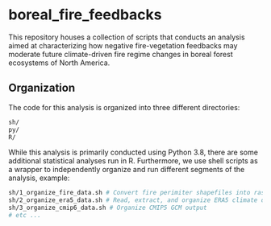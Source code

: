 # boreal_fire_feedbacks

This repository houses a collection of scripts that conducts an analysis aimed at characterizing how negative fire-vegetation feedbacks may moderate future climate-driven fire regime changes in boreal forest ecosystems of North America.

## Organization

The code for this analysis is organized into three different directories:

```bash
sh/
py/
R/
```

While this analysis is primarily conducted using Python 3.8, there are some additional statistical analyses run in R. Furthermore, we use shell scripts as a wrapper to independently organize and run different segments of the analysis, example:

 ```bash
sh/1_organize_fire_data.sh # Convert fire perimiter shapefiles into raster datasets
sh/2_organize_era5_data.sh # Read, extract, and organize ERA5 climate data
sh/3_organize_cmip6_data.sh # Organize CMIP5 GCM output
# etc ...
```